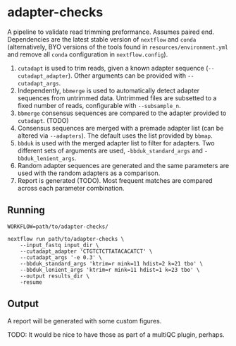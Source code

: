 

# adapter-checks

A pipeline to validate read trimming preformance. Assumes paired end.
Dependencies are the latest stable version of `nextflow` and `conda` (alternatively, BYO versions of the tools found in `resources/environment.yml` and remove all `conda` configuration in `nextflow.config`).

1. `cutadapt` is used to trim reads, given a known adapter sequence (`--cutadapt_adapter`). Other arguments can be provided with `--cutadapt_args`.
2. Independently, `bbmerge` is used to automatically detect adapter sequences from untrimmed data. Untrimmed files are subsetted to a fixed number of reads, configurable with `--subsample_n`. 
3. `bbmerge` consensus sequences are compared to the adapter provided to `cutadapt`. (TODO)
4. Consensus sequences are merged with a premade adapter list (can be altered via `--adapters`). The default uses the list provided by `bbmap`.
5. `bbduk` is used with the merged adapter list to filter for adapters. Two different sets of arguments are used, `-bbduk_standard_args` and `-bbduk_lenient_args`.
6. Random adapter sequences are generated and the same parameters are used with the random adapters as a comparison.
7. Report is generated (TODO). Most frequent matches are compared across each parameter combination.

## Running

```{bash}
WORKFLOW=path/to/adapter-checks/

nextflow run path/to/adapter-checks \
    --input_fastq input_dir \
    --cutadapt_adapter 'CTGTCTCTTATACACATCT' \
    --cutadapt_args '-e 0.3' \
    --bbduk_standard_args 'ktrim=r mink=11 hdist=2 k=21 tbo' \
    --bbduk_lenient_args 'ktrim=r mink=11 hdist=1 k=23 tbo' \
    --output results_dir \
    -resume
```

## Output

A report will be generated with some custom figures.

TODO: It would be nice to have those as part of a multiQC plugin, perhaps.